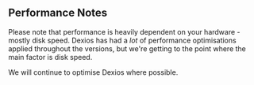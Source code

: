 ## Performance Notes

Please note that performance is heavily dependent on your hardware - mostly disk speed. Dexios has had a *lot* of performance optimisations applied throughout the versions, but we're getting to the point where the main factor is disk speed.

We will continue to optimise Dexios where possible.